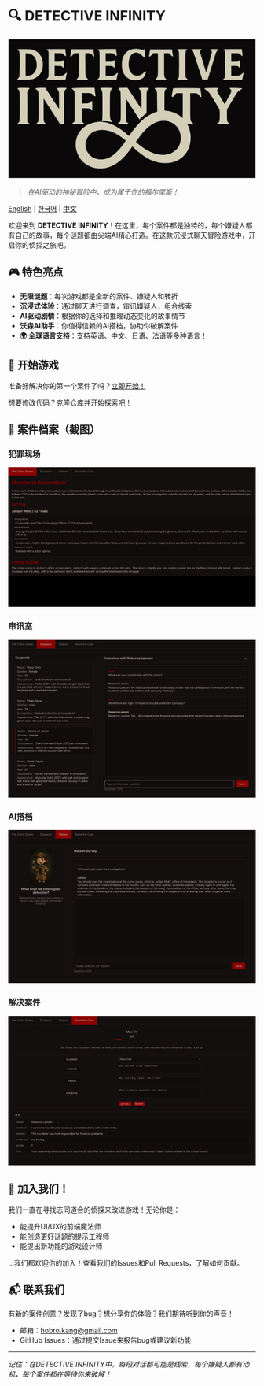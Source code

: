 # 🔍 DETECTIVE INFINITY

![DETECTIVE INFINITY Title](./screenshots/detective-infinity-title-black.png)

> *在AI驱动的神秘冒险中，成为属于你的福尔摩斯！*

[English](https://github.com/kanghohyeong/detective-infinity/blob/master/README.md) | [한국어](https://github.com/kanghohyeong/detective-infinity/blob/master/README.ko.md) | [中文](https://github.com/kanghohyeong/detective-infinity/blob/master/README.zh.md)

欢迎来到 **DETECTIVE INFINITY**！在这里，每个案件都是独特的，每个嫌疑人都有自己的故事，每个谜题都由尖端AI精心打造。在这款沉浸式聊天冒险游戏中，开启你的侦探之旅吧。

## 🎮 特色亮点

- **无限谜题**：每次游戏都是全新的案件、嫌疑人和转折
- **沉浸式体验**：通过聊天进行调查，审讯嫌疑人，组合线索
- **AI驱动剧情**：根据你的选择和推理动态变化的故事情节
- **沃森AI助手**：你值得信赖的AI搭档，协助你破解案件
- **🌍 全球语言支持**：支持英语、中文、日语、法语等多种语言！

## 🎯 开始游戏

准备好解决你的第一个案件了吗？[立即开始！](https://kanghohyeong.github.io/detective-infinity)

想要修改代码？克隆仓库并开始探索吧！

## 📸 案件档案（截图）

### 犯罪现场
![序幕](./screenshots/prologue.png)

### 审讯室
![嫌疑人审讯](./screenshots/suspects.png)

### AI搭档
![沃森](./screenshots/watson.png)

### 解决案件
![推理](./screenshots/guessing.png)

## 🤝 加入我们！

我们一直在寻找志同道合的侦探来改进游戏！无论你是：
- 能提升UI/UX的前端魔法师
- 能创造更好谜题的提示工程师
- 能提出新功能的游戏设计师

...我们都欢迎你的加入！查看我们的Issues和Pull Requests，了解如何贡献。

## 📬 联系我们

有新的案件创意？发现了bug？想分享你的体验？我们期待听到你的声音！

- 邮箱：[hobro.kang@gmail.com](mailto:hobro.kang@gmail.com)
- GitHub Issues：通过提交Issue来报告bug或建议新功能

---

*记住：在DETECTIVE INFINITY中，每段对话都可能是线索，每个嫌疑人都有动机，每个案件都在等待你来破解！* 